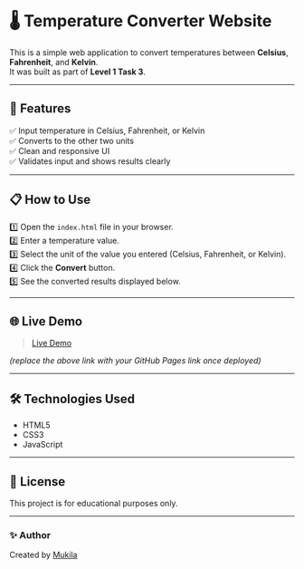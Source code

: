 # 🌡️ Temperature Converter Website

This is a simple web application to convert temperatures between **Celsius**, **Fahrenheit**, and **Kelvin**.  
It was built as part of **Level 1 Task 3**.

---

## 🚀 Features
✅ Input temperature in Celsius, Fahrenheit, or Kelvin  
✅ Converts to the other two units  
✅ Clean and responsive UI  
✅ Validates input and shows results clearly  

---

## 📋 How to Use
1️⃣ Open the `index.html` file in your browser.  
2️⃣ Enter a temperature value.  
3️⃣ Select the unit of the value you entered (Celsius, Fahrenheit, or Kelvin).  
4️⃣ Click the **Convert** button.  
5️⃣ See the converted results displayed below.

---

## 🌐 Live Demo
> [Live Demo](https://Mukila07.github.io/temperature-converter/)

*(replace the above link with your GitHub Pages link once deployed)*

---

## 🛠️ Technologies Used
- HTML5
- CSS3
- JavaScript

---

## 📄 License
This project is for educational purposes only.

---

### ✨ Author
Created by [Mukila](https://github.com/your-username)
